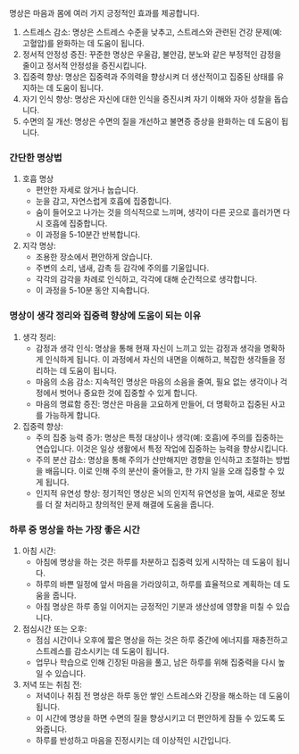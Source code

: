 명상은 마음과 몸에 여러 가지 긍정적인 효과를 제공합니다.
1. 스트레스 감소: 명상은 스트레스 수준을 낮추고, 스트레스와 관련된 건강 문제(예: 고혈압)를 완화하는 데 도움이 됩니다.
2. 정서적 안정성 증진: 꾸준한 명상은 우울감, 불안감, 분노와 같은 부정적인 감정을 줄이고 정서적 안정성을 증진시킵니다.
3. 집중력 향상: 명상은 집중력과 주의력을 향상시켜 더 생산적이고 집중된 상태를 유지하는 데 도움이 됩니다.
4. 자기 인식 향상: 명상은 자신에 대한 인식을 증진시켜 자기 이해와 자아 성찰을 돕습니다.
5. 수면의 질 개선: 명상은 수면의 질을 개선하고 불면증 증상을 완화하는 데 도움이 됩니다.

### 간단한 명상법
1. 호흡 명상
	- 편안한 자세로 앉거나 눕습니다.
	- 눈을 감고, 자연스럽게 호흡에 집중합니다.
	- 숨이 들어오고 나가는 것을 의식적으로 느끼며, 생각이 다른 곳으로 흘러가면 다시 호흡에 집중합니다.
	- 이 과정을 5-10분간 반복합니다.
2. 지각 명상:
	- 조용한 장소에서 편안하게 앉습니다.
	- 주변의 소리, 냄새, 감촉 등 감각에 주의를 기울입니다.
	- 각각의 감각을 차례로 인식하고, 각각에 대해 순간적으로 생각합니다.
	- 이 과정을 5-10분 동안 지속합니다.

### 명상이 생각 정리와 집중력 향상에 도움이 되는 이유
1. 생각 정리:
	- 감정과 생각 인식: 명상을 통해 현재 자신이 느끼고 있는 감정과 생각을 명확하게 인식하게 됩니다. 이 과정에서 자신의 내면을 이해하고, 복잡한 생각들을 정리하는 데 도움이 됩니다.
	- 마음의 소음 감소: 지속적인 명상은 마음의 소음을 줄여, 필요 없는 생각이나 걱정에서 벗어나 중요한 것에 집중할 수 있게 합니다.
	- 마음의 명료함 증진: 명산은 마음을 고요하게 만들어, 더 명확하고 집중된 사고를 가능하게 합니다.
2. 집중력 향상:
	- 주의 집중 능력 증가: 명상은 특정 대상이나 생각(예: 호흡)에 주의를 집중하는 연습입니다. 이것은 일상 생활에서 특정 작업에 집중하는 능력을 향상시킵니다.
	- 주의 분산 감소: 명상을 통해 주의가 산만해지만 경향을 인식하고 조절하는 방법을 배웁니다. 이로 인해 주의 분산이 줄어들고, 한 가지 일을 오래 집중할 수 있게 됩니다.
	- 인지적 유연성 향상: 정기적인 명상은 뇌의 인지적 유연성을 높여, 새로운 정보를 더 잘 처리하고 창의적인 문제 해결에 도움을 줍니다.

### 하루 중 명상을 하는 가장 좋은 시간
1. 아침 시간:
	- 아침에 명상을 하는 것은 하루를 차분하고 집중력 있게 시작하는 데 도움이 됩니다.
	- 하루의 바쁜 일정에 앞서 마음을 가라앉히고, 하루를 효율적으로 계획하는 데 도움을 줍니다.
	- 아침 명상은 하루 종일 이어지는 긍정적인 기분과 생산성에 영향을 미칠 수 있습니다.
2. 점심시간 또는 오후:
	- 점심 시간이나 오후에 짧은 명상을 하는 것은 하루 중간에 에너지를 재충전하고 스트레스를 감소시키는 데 도움이 됩니다.
	- 업무나 학습으로 인해 긴장된 마음을 풀고, 남은 하루를 위해 집중력을 다시 높일 수 있습니다.
3. 저녁 또는 취침 전:
	- 저녁이나 취침 전 명상은 하루 동안 쌓인 스트레스와 긴장을 해소하는 데 도움이 됩니다.
	- 이 시간에 명상을 하면 수면의 질을 향상시키고 더 편안하게 잠들 수 있도록 도와줍니다.
	- 하루를 반성하고 마음을 진정시키는 데 이상적인 시간입니다.
